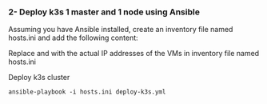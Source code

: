 ### 2-  Deploy k3s 1 master and 1 node using Ansible

Assuming you have Ansible installed, create an inventory file named hosts.ini and add the following content:


Replace <master-vm-ip> and <node-vm-ip> with the actual IP addresses of the VMs in inventory file named hosts.ini 

Deploy k3s cluster

```
ansible-playbook -i hosts.ini deploy-k3s.yml
```
